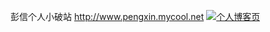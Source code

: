 

彭信个人小破站
http://www.pengxin.mycool.net
[![个人博客页](https://badge.fury.io/js/hexo.svg)](http://web.yms7.com/web.php?id=L09ElrA)
